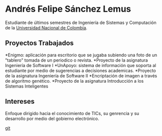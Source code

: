 # Andrés Felipe Sánchez Lemus

Estudiante de últimos semestres de Ingeniería de Sistemas y Computación de la [Universidad Nacional de Colombia](http://unal.edu.co/).

## Proyectos Trabajados
*Enigmo: aplicación para escritorio que se jugaba subiendo una foto de un "tablero" tomada de un periodico o revista. 
  *Proyecto de la asignatura Ingeniería de Software I
*UnApoyo: sistema de información que soporta al estudiante por medio de sugerencias a decisiones academicas.
  *Proyecto de la asignatura Ingeniería de Software II
*Encriptación de imagen a través de algoritmo genético.
  *Proyecto de la asignatura Introducción a los Sistemas Inteligentes

## Intereses
Enfoque dirigido hacia el conocimiento de TICs, su genrencia y su desarrollo por medio del gobierno electrónico.


[git](https://github.com/andfsanchezlem)


